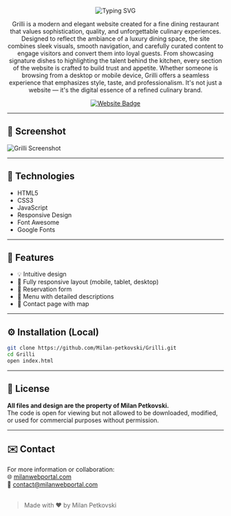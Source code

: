 <p align="center">
  <img src="https://readme-typing-svg.herokuapp.com?font=Fira+Code&size=35&duration=4000&pause=1000&color=e3c48f&center=true&vCenter=true&width=500&lines=Grilli+Website;Modern+Restaurant+Design;Responsive+and+Elegant" alt="Typing SVG" />
</p>

<p align="center">
  Grilli is a modern and elegant website created for a fine dining restaurant that values sophistication, quality, and unforgettable culinary experiences. Designed to reflect the ambiance of a luxury dining space, the site combines sleek visuals, smooth navigation, and carefully curated content to engage visitors and convert them into loyal guests. From showcasing signature dishes to highlighting the talent behind the kitchen, every section of the website is crafted to build trust and appetite. Whether someone is browsing from a desktop or mobile device, Grilli offers a seamless experience that emphasizes style, taste, and professionalism. It's not just a website — it's the digital essence of a refined culinary brand.
</p>

<p align="center">
  <a href="https://grilli.milanwebportal.com">
    <img src="https://img.shields.io/badge/Visit-Website-e3c48f?style=for-the-badge&logo=google-chrome&logoColor=white" alt="Website Badge">
  </a>
</p>


<hr>

## 📸 Screenshot

![Grilli Screenshot](https://i.postimg.cc/wxVR5BTK/grillibanner.jpg)

<hr>

## 🚀 Technologies

- HTML5  
- CSS3  
- JavaScript  
- Responsive Design  
- Font Awesome  
- Google Fonts

<hr>

## 🎯 Features

- 💡 Intuitive design
- 📱 Fully responsive layout (mobile, tablet, desktop)
- 📅 Reservation form
- 📄 Menu with detailed descriptions
- 📍 Contact page with map

<hr>

## ⚙️ Installation (Local)

```bash
git clone https://github.com/Milan-petkovski/Grilli.git
cd Grilli
open index.html
```

<hr>

## 📄 License

**All files and design are the property of Milan Petkovski.**
<br>
The code is open for viewing but not allowed to be downloaded, modified, or used for commercial purposes without permission.

<hr>

## ✉️ Contact

For more information or collaboration:
<br>
🌐 [milanwebportal.com](https://milanwebportal.com)
<br>
📧 [contact@milanwebportal.com](mailto:contact@milanwebportal.com)
<br><br>

> Made with ❤️ by Milan Petkovski
